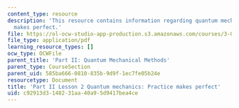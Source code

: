 ```yaml
---
content_type: resource
description: 'This resource contains information regarding quantum mechanics: practice
  makes perfect.'
file: https://ol-ocw-studio-app-production.s3.amazonaws.com/courses/3-021j-introduction-to-modeling-and-simulation-spring-2012/c92913d3148231aa40a95d9417bea4ce_MIT3_021JS12_L2.pdf
file_type: application/pdf
learning_resource_types: []
ocw_type: OCWFile
parent_title: 'Part II: Quantum Mechanical Methods'
parent_type: CourseSection
parent_uid: 585ba666-0810-835b-9d9f-1ec7fe05b24e
resourcetype: Document
title: 'Part II Lesson 2 Quantum mechanics: Practice makes perfect'
uid: c92913d3-1482-31aa-40a9-5d9417bea4ce
---
```

